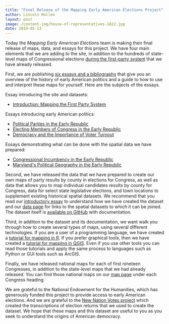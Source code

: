 ```yaml
---
title: "Final Release of the Mapping Early American Elections Project"
author: Lincoln Mullen
layout: post
image: /content-img/house-of-representatives-1822.jpg
date: 2019-05-13
---
```


Today the *Mapping Early American Elections* team is making their final release of maps, data, and essays for this project. We have four main elements that we are adding to the site, in addition to the hundreds of state-level maps of Congressional elections [during the first-party system]({{site.url}}/blog/2018/11/06/mapping-the-first-party-system.html) that we have already released.

<!--more-->

First, we are publishing [six essays and a bibliography]({{site.url}}/essays/) that give you an overview of the history of early American politics and a guide to how to use and interpret these maps for yourself. Here are the subjects of the essays.

Essay introducing the site and datasets:

- [Introduction: Mapping the First Party System]({{site.url}}/essays/01-mullen-introduction.html)

Essays introducing early American politics:

- [Political Parties in the Early Republic]({{site.url}}/essays/02-zagarri-political-parties.html)
- [Electing Members of Congress in the Early Republic]({{site.url}}/essays/03-lampi-election-methods.html)
- [Democracy and the Importance of Voter Turnout]({{site.url}}/essays/04-robertson-voter-turnout.html)

Essays demonstrating what can be done with the spatial data we have prepared:

- [Congressional Incumbency in the Early Republic]({{site.url}}/essays/05-bratt-incumbency.html)
- [Maryland's Political Geography in the Early Republic]({{site.url}}/essays/06-swain-geography-of-politics.html)

Second, we have released the data that we have prepared to create our own maps of party results by county in elections for Congress, as well as data that allows you to map individual candidates results by county for Congress, data for select state legislative elections, and town locations to supplement existing historical spatial datasets. We recommend that you read our [introductory essay]({{site.url}}/essays/01-mullen-introduction.html) to understand how we have created the dataset and our [data page]({{site.url}}/data/) for links to the spatial datasets to which it can be joined. The dataset itself is [available on GitHub](https://github.com/mapping-elections/elections-data#readme) with documentation.

Third, in addition to the dataset and its documentation, we want walk you through how to create several types of maps, using several different technologies. If you are a user of a programming language, we have created a [tutorial for mapping in R]({{site.url}}/blog/2019/04/30/r-tutorial.html). If you prefer graphical tools, then we have created a [tutorial for mapping in QGIS]({{site.url}}/blog/2019/04/30/qgis-tutorial.html). Even if you use other tools you can read those tutorials and apply the same process to languages such as Python or GUI tools such as ArcGIS.

Finally, we have released national maps for each of first nineteen Congresses, in addition to the state-level maps that we had already released. You can find those national maps on our [map page]({{site.url}}/maps/) under each Congress heading.

We are grateful to the National Endowment for the Humanities, which has generously funded this project to provide access to early American elections. And we are grateful to the [New Nation Votes project](https://elections.lib.tufts.edu) which created the transcriptions of election returns that we used to create the dataset. We hope that these maps and this dataset are useful to you as you seek to understand the origins of American democracy.
